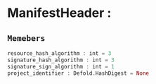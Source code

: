 
# ManifestHeader : 
## ```Memebers```    
```rust
resource_hash_algorithm : int = 3  
signature_hash_algorithm : int = 3  
signature_sign_algorithm : int = 1  
project_identifier : Defold.HashDigest = None  
```


